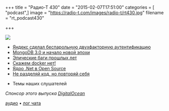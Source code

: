 +++
title = "Радио-Т 430"
date = "2015-02-07T17:51:00"
categories = [ "podcast",]
image = "https://radio-t.com/images/radio-t/rt430.jpg"
filename = "rt_podcast430"

+++

![](https://radio-t.com/images/radio-t/rt430.jpg)

* [Яндекс сделал беспарольную двухфакторную аутентификацию](http://habrahabr.ru/company/yandex/blog/249547/)
* [MongoDB 3.0 и начало новой эпохи](http://www.mongodb.com/press/mongodb-3-0-release)
* [Эпические баги прошлых лет](http://www.coolcoder.in/2014/04/epic-software-bugs-of-all-time.html)
* [Скажем docker нет!](http://www.boycottdocker.org/)
* [Ядро .Net в Open Source](http://habrahabr.ru/company/luxoft/blog/249645/)
* [Не разделяй код, но повторяй себя](http://prsm.tc/loiR2W)
- Темы наших слушателей

_Спонсор этого выпуска [DigitalOcean](https://www.digitalocean.com)_

[аудио](http://cdn.radio-t.com/rt_podcast430.mp3) • [лог чата](http://chat.radio-t.com/logs/radio-t-430.html)
<audio src="http://cdn.radio-t.com/rt_podcast430.mp3" preload="none"></audio>